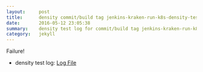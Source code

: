 ```yaml
---
layout:     post
title:      density commit/build tag jenkins-kraken-run-k8s-density-tests-82-3
date:       2016-05-12 23:05:38
summary:    density test log for commit/build tag jenkins-kraken-run-k8s-density-tests-82-3.
category:   jekyll
---
```


Failure!

- density test log: [Log File](http://s3-us-west-2.amazonaws.com/kraken-e2e-logs/density/jenkins-kraken-run-k8s-density-tests-82-3.log)
